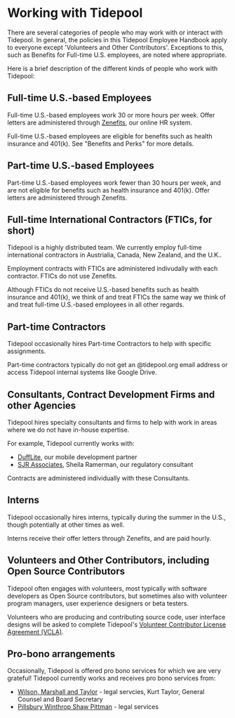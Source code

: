 # Working with Tidepool

There are several categories of people who may work with or interact with Tidepool. In general, the policies in this Tidepool Employee Handbook apply to everyone except 'Volunteers and Other Contributors'. Exceptions to this, such as Benefits for Full-time U.S. employees, are noted where appropriate.

Here is a brief description of the different kinds of people who work with Tidepool:

## Full-time U.S.-based Employees

Full-time U.S.-based employees work 30 or more hours per week. Offer letters are administered through [Zenefits](https://zenefits.com), our online HR system.

Full-time U.S.-based employees are eligible for benefits such as health insurance and 401(k). See "Benefits and Perks" for more details.

## Part-time U.S.-based Employees

Part-time U.S.-based employees work fewer than 30 hours per week, and are not eligible for benefits such as health insurance and 401(k). Offer letters are administered through Zenefits.

## Full-time International Contractors (FTICs, for short)

Tidepool is a highly distributed team. We currently employ full-time international contractors in Austrialia, Canada, New Zealand, and the U.K..

Employment contracts with FTICs are administered indivudally with each contractor. FTICs do not use Zenefits.

Although FTICs do not receive U.S.-based benefits such as health insurance and 401(k), we think of and treat FTICs the same way we think of and treat full-time U.S.-based employees in all other regards.

## Part-time Contractors

Tidepool occasionally hires Part-time Contractors to help with specific assignments.

Part-time contractors typically do not get an @tidepool.org email address or access Tidepool internal systems like Google Drive.

## Consultants, Contract Development Firms and other Agencies

Tidepool hires specialty consultants and firms to help with work in areas where we do not have in-house expertise.

For example, Tidepool currently works with:
* [DuffLite](http://dufflite.com), our mobile development partner
* [SJR Associates](http://sjrassociates.com), Sheila Ramerman, our regulatory consultant

Contracts are administered individually with these Consultants. 

## Interns

Tidepool occasionally hires interns, typically during the summer in the U.S., though potentially at other times as well.

Interns receive their offer letters through Zenefits, and are paid hourly.

## Volunteers and Other Contributors, including Open Source Contributors

Tidepool often engages with volunteers, most typically with software developers as Open Source contributors, but sometimes also with volunteer program managers, user experience designers or beta testers.

Volunteers who are producing and contributing source code, user interface designs will be asked to complete Tidepool's [Volunteer Contributor License Agreement (VCLA)](http://developer.tidepool.io/contributors/).

## Pro-bono arrangements

Occasionally, Tidepool is offered pro bono services for which we are very grateful! Tidepool currently works and receives pro bono services from:
* [Wilson, Marshall and Taylor](http://wmtlaw.com/) - legal servcies, Kurt Taylor, General Counsel and Board Secretary
* [Pillsbury Winthrop Shaw Pittman](https://www.pillsburylaw.com/en/) - legal services